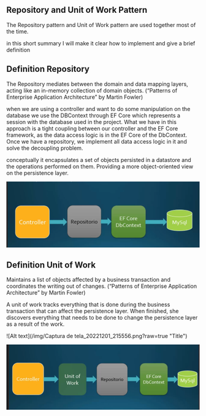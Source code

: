 ## Repository and Unit of Work Pattern

The Repository pattern and Unit of Work pattern are used together most of the time. 

in this short summary I will make it clear how to implement and give a brief definition

## Definition Repository

The Repository mediates between the domain and data mapping layers, acting like an in-memory collection of domain objects. (“Patterns of Enterprise Application Architecture” by Martin Fowler)

when we are using a controller and want to do some manipulation on the database we use the DBContext through EF Core which represents a session with the database used in the project. What we have in this approach is a tight coupling between our controller and the EF Core framework, as the data access logic is in the EF Core of the DbContext.
Once we have a repository, we implement all data access logic in it and solve the decoupling problem.

conceptually it encapsulates a set of objects persisted in a datastore and the operations performed on them. Providing a more object-oriented view on the persistence layer.

![plot](./img/Captura%20de%20tela_20221201_212851.png)

## Definition Unit of Work

Maintains a list of objects affected by a business transaction and coordinates the writing out of changes.  (“Patterns of Enterprise Application Architecture” by Martin Fowler)

A unit of work tracks everything that is done during the business transaction that can affect the persistence layer.
When finished, she discovers everything that needs to be done to change the persistence layer as a result of the work.

![Alt text](/img/Captura de tela_20221201_215556.png?raw=true "Title")

![plot](./img/Captura%20de%20tela_20221201_215556.png)